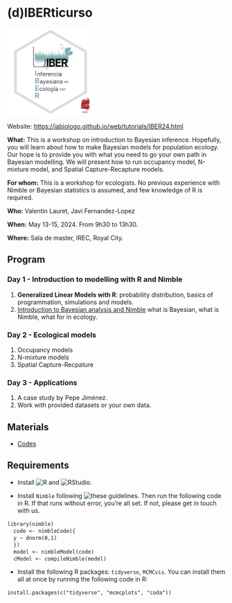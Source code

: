 # (d)IBERticurso

<img src="iberlogo2.png" alt="drawing" width="200"/>

Website: https://jabiologo.github.io/web/tutorials/IBER24.html

**What:** This is a workshop on introduction to Bayesian inference. Hopefully, you will learn about how to make Bayesian models for population ecology. Our hope is to provide you with what you need to go your own path in Bayesian modelling. We will present how to run occupancy model, N-mixture model, and Spatial Capture-Recapture models.

**For whom:** This is a workshop for ecologists. No previous experience with Nimble or Bayesian statistics is assumed, and few knowledge of R is required.


**Who:** Valentin Lauret, Javi Fernandez-Lopez

**When:** May 13-15, 2024. From 9h30 to 13h30.

**Where:** Sala de master, IREC, Royal City.

## Program

### Day 1 - Introduction to modelling with R and Nimble

  1. **Generalized Linear Models with R**: probability distribution, basics of programmation, simulations and models.
  2. [Introduction to Bayesian analysis and Nimble](https://vlauret.quarto.pub/diberticurso_2_introbayesian/) what is Bayesian, what is Nimble, what for in ecology.
  
### Day 2 - Ecological models

  1. Occupancy models
  2. N-mixture models
  3. Spatial Capture-Recpature
  
### Day 3 - Applications

  1. A case study by Pepe Jiménez.
  2. Work with provided datasets or your own data.
  
## Materials

  * [Codes](codes/)

## Requirements

  * Install ![R](https://cloud.r-project.org/) and ![RStudio](https://posit.co/download/rstudio-desktop/#download).

  * Install `Nimble` following ![these guidelines](https://r-nimble.org/download). Then run the following code in R. If that runs without error, you’re all set. If not, please get in touch with us.

```
library(nimble)
  code <- nimbleCode({
  y ~ dnorm(0,1)
  })
  model <- nimbleModel(code)
  cModel <- compileNimble(model)
```

  * Install the following R packages: `tidyverse`, `MCMCvis`. You can install them all at once by running the following code in R:

```
install.packages(c("tidyverse", "mcmcplots", "coda"))
```


